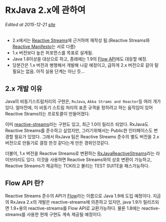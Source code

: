 RxJava 2.x에 관하여
====================

###### Edited at 2015-12-21 [site](http://qiita.com/kazy/items/8b1e0bcc5cd9638876d4)

- 2.x에서는 [Reactive Streams](http://www.reactive-streams.org/)에 근거하여 재작성 됨.(Reactive Streams와 [Reactive Manifesto](http://www.reactivemanifesto.org/)는 서로 다름)
- 1.x 버전보다 높은 퍼포먼스를 목표로 설계됨.
- Java 1.8이상을 대상으로 하고, 종래에는 1.9의 [Flow API](http://gee.cs.oswego.edu/dl/jsr166/dist/docs/java/util/concurrent/Flow.html)에도 대응할 예정.
- 당분간은 1.x 버전과 병행해서 개발해 나갈 예정이고, 급하게 2.x 버전으로 갈아 탈 필요는 없음. 아직 실용 단계는 아닌 듯...

## 2.x 개발 이유
Java의 비동기스트림처리의 구현은, `RxJava`, `Akka Strams and Reactor`등 여러 개가 있다. 얼마전에, 이 비동기 스트림 처리의 표준 규격을 정하려고 하는 움직임이 있어 Reactive Strams라는 프로토콜이 만들어졌다. 

이미 [reactive-streams](https://github.com/reactive-streams/reactive-streams-jvm)라는 구현도 있고, 최근 1.0이 릴리즈 되었다. RxJava도 Reactive Streams를 준수하고 싶었지만, 그러기위해서는 Public한 인터페이스도 변경할 필요가 있었다. 그래서 RxJava 팀은 Reactive Streams 준수의 별도 버전을 2.x 버전으로 만들기로 결정 한것 같다는게 만든 경위인것같다.

더불어, 1.x 버전을 Reactive Streams로 변환하는 [RxJavaReactiveStreams](https://github.com/ReactiveX/RxJavaReactiveStreams)라는 라이브러리도 있다. 이것을 사용하면 Reactive Streams와의 상호 변환이 가능하고, Reactive Streams가 제공하는 TCK라고 불리는 TEST SUITE을 패스가능하다.

## Flow API 란?
Reactive Streams 준수의 API가 [Flow](http://gee.cs.oswego.edu/dl/jsr166/dist/docs/java/util/concurrent/Flow.html)라는 이름으로 Java 1.9에 도입 예정이다. 지금의 RxJava 2.x의 개발은 reactive-streams에 의존하고 있지만, java 1.9가 릴리즈되면 1.9+용의 reactive-streams를 Flow API로 교환가능하다. 물론 1.8에는 reactive-streams를 사용한 현재 구현도 계속 제공될 예정이다.


